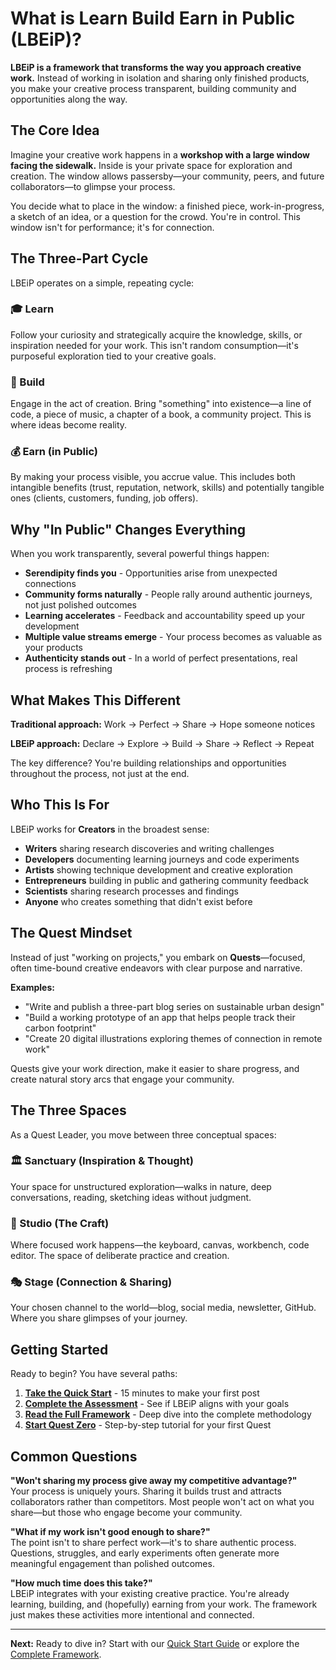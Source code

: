 # What is Learn Build Earn in Public (LBEiP)?

**LBEiP is a framework that transforms the way you approach creative work.** Instead of working in isolation and sharing only finished products, you make your creative process transparent, building community and opportunities along the way.

## The Core Idea

Imagine your creative work happens in a **workshop with a large window facing the sidewalk.** Inside is your private space for exploration and creation. The window allows passersby—your community, peers, and future collaborators—to glimpse your process.

You decide what to place in the window: a finished piece, work-in-progress, a sketch of an idea, or a question for the crowd. You're in control. This window isn't for performance; it's for connection.

## The Three-Part Cycle

LBEiP operates on a simple, repeating cycle:

### 🎓 Learn
Follow your curiosity and strategically acquire the knowledge, skills, or inspiration needed for your work. This isn't random consumption—it's purposeful exploration tied to your creative goals.

### 🔨 Build  
Engage in the act of creation. Bring "something" into existence—a line of code, a piece of music, a chapter of a book, a community project. This is where ideas become reality.

### 💰 Earn (in Public)
By making your process visible, you accrue value. This includes both intangible benefits (trust, reputation, network, skills) and potentially tangible ones (clients, customers, funding, job offers).

## Why "In Public" Changes Everything

When you work transparently, several powerful things happen:

- **Serendipity finds you** - Opportunities arise from unexpected connections
- **Community forms naturally** - People rally around authentic journeys, not just polished outcomes  
- **Learning accelerates** - Feedback and accountability speed up your development
- **Multiple value streams emerge** - Your process becomes as valuable as your products
- **Authenticity stands out** - In a world of perfect presentations, real process is refreshing

## What Makes This Different

**Traditional approach:** Work → Perfect → Share → Hope someone notices

**LBEiP approach:** Declare → Explore → Build → Share → Reflect → Repeat

The key difference? You're building relationships and opportunities throughout the process, not just at the end.

## Who This Is For

LBEiP works for **Creators** in the broadest sense:

- **Writers** sharing research discoveries and writing challenges
- **Developers** documenting learning journeys and code experiments  
- **Artists** showing technique development and creative exploration
- **Entrepreneurs** building in public and gathering community feedback
- **Scientists** sharing research processes and findings
- **Anyone** who creates something that didn't exist before

## The Quest Mindset

Instead of just "working on projects," you embark on **Quests**—focused, often time-bound creative endeavors with clear purpose and narrative.

**Examples:**
- "Write and publish a three-part blog series on sustainable urban design"
- "Build a working prototype of an app that helps people track their carbon footprint"  
- "Create 20 digital illustrations exploring themes of connection in remote work"

Quests give your work direction, make it easier to share progress, and create natural story arcs that engage your community.

## The Three Spaces

As a Quest Leader, you move between three conceptual spaces:

### 🏛️ Sanctuary (Inspiration & Thought)
Your space for unstructured exploration—walks in nature, deep conversations, reading, sketching ideas without judgment.

### 🎨 Studio (The Craft)  
Where focused work happens—the keyboard, canvas, workbench, code editor. The space of deliberate practice and creation.

### 🎭 Stage (Connection & Sharing)
Your chosen channel to the world—blog, social media, newsletter, GitHub. Where you share glimpses of your journey.

## Getting Started

Ready to begin? You have several paths:

1. **[Take the Quick Start](../quick-start.md)** - 15 minutes to make your first post
2. **[Complete the Assessment](../assessment.md)** - See if LBEiP aligns with your goals  
3. **[Read the Full Framework](../framework.md)** - Deep dive into the complete methodology
4. **[Start Quest Zero](../quest-zero.md)** - Step-by-step tutorial for your first Quest

## Common Questions

**"Won't sharing my process give away my competitive advantage?"**  
Your process is uniquely yours. Sharing it builds trust and attracts collaborators rather than competitors. Most people won't act on what you share—but those who engage become your community.

**"What if my work isn't good enough to share?"**  
The point isn't to share perfect work—it's to share authentic process. Questions, struggles, and early experiments often generate more meaningful engagement than polished outcomes.

**"How much time does this take?"**  
LBEiP integrates with your existing creative practice. You're already learning, building, and (hopefully) earning from your work. The framework just makes these activities more intentional and connected.

---

**Next:** Ready to dive in? Start with our [Quick Start Guide](../quick-start.md) or explore the [Complete Framework](../framework.md).
